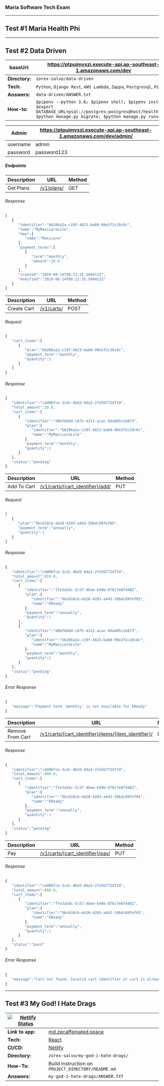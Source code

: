 ### Maria Software Tech Exam
---
## Test #1 Maria Health Phi

---
## Test #2 Data Driven

|**baseUrl:**|https://ptpuimvszi.execute-api.ap-southeast-1.amazonaws.com/dev|
|-------|---------------------------------------------------------------|
|**Directory:**|`zorex-salvo/data-driven` |
|**Tech:**|`Python`, `Django Rest`, `AWS Lambda`, `Zappa`, `Postgresql`, `Pipenv` |
|**Answers:**|`data-driven/ANSWER.txt`|
|**How-to:**|`$pipenv --python 3.6; $pipenv shell; $pipenv install; $export DATABASE_URL=psql://postgres:postgres@host/healthshop; $python manage.py migrate; $python manage.py runserver`

|Admin|https://ptpuimvszi.execute-api.ap-southeast-1.amazonaws.com/dev/admin/|
|-----|----------------------------------------------------------------------|
|username|admin|
|password|password123|

##### Endpoints
|Description| URL | Method |
|-----------|-----|---------|
|Get Plans| [/v1/plans/](https://ptpuimvszi.execute-api.ap-southeast-1.amazonaws.com/dev/v1/plans/)| GET|

###### Response
```javascript
[
   {
      "identifier":"b6206a2a-c19f-4823-ba60-99e2f2c20c8c",
      "name":"MyMaxicareLite",
      "hmo":{
         "name":"Maxicare"
      },
      "payment_terms":[
         {
            "term":"monthly",
            "amount":10.0
         }
      ],
      "created":"2019-08-14T08:12:35.560411Z",
      "modified":"2019-08-14T08:12:35.560411Z"
   }
]
```
|Description| URL | Method |
|-----------|-----|---------|
|Create Cart| [/v1/carts/](https://ptpuimvszi.execute-api.ap-southeast-1.amazonaws.com/dev/v1/carts/)| POST|

###### Request
```javascript
{
   "cart_items":[
      {
         "plan":"b6206a2a-c19f-4823-ba60-99e2f2c20c8c",
         "payment_term":"monthly",
         "quantity":2
      }
   ]
}

```

###### Response
```javascript
{
   "identifier":"cdd06fce-3cdc-4bd3-84a3-2fe5b772d719",
   "total_amount":20.0,
   "cart_items":[
      {
         "identifier":"d8bf0ddd-c875-4312-acac-04ab85c2e073",
         "plan":{
            "identifier":"b6206a2a-c19f-4823-ba60-99e2f2c20c8c",
            "name":"MyMaxicareLite"
         },
         "payment_term":"monthly",
         "quantity":2
      }
   ],
   "status":"pending"
}

```

|Description| URL | Method |
|-----------|-----|---------|
|Add To Cart| [/v1/carts/{cart_identifier}/add/](https://ptpuimvszi.execute-api.ap-southeast-1.amazonaws.com/dev/v1/carts/cdd06fce-3cdc-4bd3-84a3-2fe5b772d719/add/)| PUT|

###### Request
```javascript
[
   {
      "plan":"9bc610cb-eb20-4203-a443-39bdc89fef05",
      "payment_term":"annually",
      "quantity":1
   }
]
```

###### Response
```javascript
{
   "identifier":"cdd06fce-3cdc-4bd3-84a3-2fe5b772d719",
   "total_amount":919.0,
   "cart_items":[
      {
         "identifier":"ffe3a5dc-5c57-4bee-b49b-076c7e8f4482",
         "plan":{
            "identifier":"9bc610cb-eb20-4203-a443-39bdc89fef05",
            "name":"EReady"
         },
         "payment_term":"annually",
         "quantity":1
      },
      {
         "identifier":"d8bf0ddd-c875-4312-acac-04ab85c2e073",
         "plan":{
            "identifier":"b6206a2a-c19f-4823-ba60-99e2f2c20c8c",
            "name":"MyMaxicareLite"
         },
         "payment_term":"monthly",
         "quantity":2
      }
   ],
   "status":"pending"
}
```

###### Error Response
```javascript
{
   "message":"Payment term 'monthly' is not available for EReady"
}
```

|Description| URL | Method |
|-----------|-----|---------|
|Remove From Cart| [/v1/carts/{cart_identifier}/items/{item_identifier}/](https://ptpuimvszi.execute-api.ap-southeast-1.amazonaws.com/dev/v1/carts/cdd06fce-3cdc-4bd3-84a3-2fe5b772d719/items/d8bf0ddd-c875-4312-acac-04ab85c2e073/)| DELETE|

###### Response
```javascript
{
   "identifier":"cdd06fce-3cdc-4bd3-84a3-2fe5b772d719",
   "total_amount":899.0,
   "cart_items":[
      {
         "identifier":"ffe3a5dc-5c57-4bee-b49b-076c7e8f4482",
         "plan":{
            "identifier":"9bc610cb-eb20-4203-a443-39bdc89fef05",
            "name":"EReady"
         },
         "payment_term":"annually",
         "quantity":1
      }
   ],
   "status":"pending"
}
```

|Description| URL | Method |
|-----------|-----|---------|
|Pay| [/v1/carts/{cart_identifier}/pay/](https://ptpuimvszi.execute-api.ap-southeast-1.amazonaws.com/dev/v1/carts/cdd06fce-3cdc-4bd3-84a3-2fe5b772d719/pay/)| PUT|

###### Response
```javascript
{
   "identifier":"cdd06fce-3cdc-4bd3-84a3-2fe5b772d719",
   "total_amount":899.0,
   "cart_items":[
      {
         "identifier":"ffe3a5dc-5c57-4bee-b49b-076c7e8f4482",
         "plan":{
            "identifier":"9bc610cb-eb20-4203-a443-39bdc89fef05",
            "name":"EReady"
         },
         "payment_term":"annually",
         "quantity":1
      }
   ],
   "status":"paid"
}

```

###### Error Response
```javascript
{
   "message":"Cart not found. Invalid cart identifier or cart is already paid."
}
```



---
## Test #3 My God! I Hate Drags

 |[![Netlify Status](https://api.netlify.com/api/v1/badges/0889d17e-143c-45a4-9733-23c514a410c6/deploy-status)](https://app.netlify.com/sites/nifty-newton-f476f5/deploys)|                  |
 |------------------|--------------------|
 | **Link to app:** |  [md.zecaffeinated.space](https://md.zecaffeinated.space/) |
 | **Tech:**        | [React](https://reactjs.org/) |
 | **CI/CD:** | [Netlify](https://www.netlify.com/)|
 | **Directory:**| `zorex-salvo/my-god-i-hate-drags/`|
 |**How-To:**| Build instruction on `PROJECT_DIRECTORY/README.md`|
|**Answers:**| `my-god-i-hate-drags/ANSWER.TXT`|
